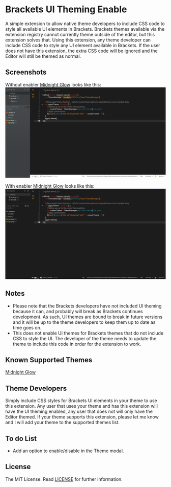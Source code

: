 Brackets UI Theming Enable
===

A simple extension to allow native theme developers to include CSS code to style all available UI elements in Brackets. 
Brackets themes available via the extension registry cannot currently theme outside of the editor, but this extension solves that. Using this extension, any theme developer can include CSS code to style any UI element available in Brackets. If the user does not have this extension, the extra CSS code will be ignored and the Editor will still be themed as normal.

Screenshots
---
Without enabler [Midnight Glow](https://github.com/notasz/Brackets-Midnightglow) looks like this:
![HTML](screenshots/without.png)

With enabler [Midnight Glow](https://github.com/notasz/Brackets-Midnightglow) looks like this:
![HTML](screenshots/with.png)

Notes
---
- Please note that the Brackets developers have not included UI theming because it can, and probably will break as Brackets continues development. As such, UI themes are bound to break in future versions and it will be up to the theme developers to keep them up to date as time goes on.
- This does not enable UI themes for Brackets themes that do not include CSS to style the UI. The developer of the theme needs to update the theme to include this code in order for the extension to work.

Known Supported Themes
---
 [Midnight Glow](https://github.com/notasz/Brackets-Midnightglow)
 
Theme Developers
---
Simply include CSS styles for Brackets UI elements in your theme to use this extension. Any user that uses your theme and has this extension will have the UI theming enabled, any user that does not will only have the Editor themed. If your theme supports this extension, please let me know and I will add your theme to the supported themes list.

To do List
---
- Add an option to enable/disable in the Theme modal.

License
---
The MIT License. Read [LICENSE](LICENSE) for further information.